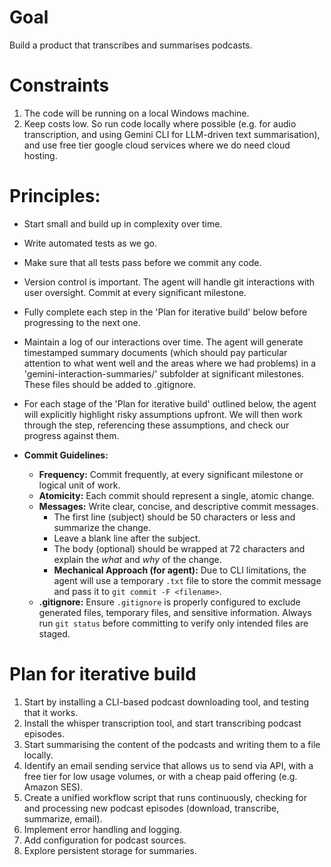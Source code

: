 # Goal 
Build a product that transcribes and summarises podcasts.

# Constraints
1. The code will be running on a local Windows machine.
2. Keep costs low. So run code locally where possible (e.g. for audio transcription, and using Gemini CLI for LLM-driven text summarisation), and use free tier google cloud services where we do need cloud hosting.

# Principles:
- Start small and build up in complexity over time.
- Write automated tests as we go.
- Make sure that all tests pass before we commit any code.
- Version control is important. The agent will handle git interactions with user oversight. Commit at every significant milestone.
- Fully complete each step in the 'Plan for iterative build' below before progressing to the next one.
- Maintain a log of our interactions over time. The agent will generate timestamped summary documents (which should pay particular attention to what went well and the areas where we had problems) in a 'gemini-interaction-summaries/' subfolder at significant milestones. These files should be added to .gitignore.
- For each stage of the 'Plan for iterative build' outlined below, the agent will explicitly highlight risky assumptions upfront. We will then work through the step, referencing these assumptions, and check our progress against them.

- **Commit Guidelines:**
    - **Frequency:** Commit frequently, at every significant milestone or logical unit of work.
    - **Atomicity:** Each commit should represent a single, atomic change.
    - **Messages:** Write clear, concise, and descriptive commit messages.
        - The first line (subject) should be 50 characters or less and summarize the change.
        - Leave a blank line after the subject.
        - The body (optional) should be wrapped at 72 characters and explain the *what* and *why* of the change.
        - **Mechanical Approach (for agent):** Due to CLI limitations, the agent will use a temporary `.txt` file to store the commit message and pass it to `git commit -F <filename>`.
    - **.gitignore:** Ensure `.gitignore` is properly configured to exclude generated files, temporary files, and sensitive information. Always run `git status` before committing to verify only intended files are staged.

# Plan for iterative build
1. Start by installing a CLI-based podcast downloading tool, and testing that it works.
2. Install the whisper transcription tool, and start transcribing podcast episodes.
3. Start summarising the content of the podcasts and writing them to a file locally.
4. Identify an email sending service that allows us to send via API, with a free tier for low usage volumes, or with a cheap paid offering (e.g. Amazon SES).
5. Create a unified workflow script that runs continuously, checking for and processing new podcast episodes (download, transcribe, summarize, email).
6. Implement error handling and logging.
7. Add configuration for podcast sources.
8. Explore persistent storage for summaries.
